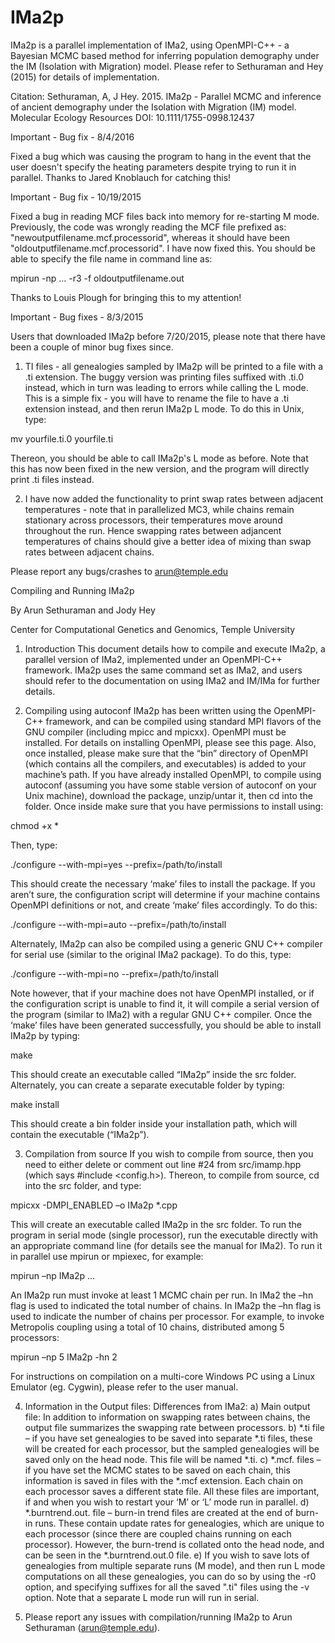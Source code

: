 # IMa2p
IMa2p is a parallel implementation of IMa2, using OpenMPI-C++ - a Bayesian MCMC based method for inferring population demography under the IM (Isolation with Migration) model.
Please refer to Sethuraman and Hey (2015) for details of implementation.

Citation:
Sethuraman, A, J Hey. 2015. IMa2p - Parallel MCMC and inference of ancient demography under the Isolation with Migration (IM) model. Molecular Ecology Resources
DOI: 10.1111/1755-0998.12437

Important - Bug fix - 8/4/2016

Fixed a bug which was causing the program to hang in the event that the user doesn't specify the heating parameters despite trying to run it in parallel.
Thanks to Jared Knoblauch for catching this!

Important - Bug fix - 10/19/2015

Fixed a bug in reading MCF files back into memory for re-starting M mode. Previously, the code was wrongly reading the MCF file prefixed as:
"newoutputfilename.mcf.processorid", whereas it should have been "oldoutputfilename.mcf.processorid". I have now fixed this. You should be able to specify the file name in command line as:

mpirun -np ... -r3 -f oldoutputfilename.out

Thanks to Louis Plough for bringing this to my attention!


Important - Bug fixes - 8/3/2015

Users that downloaded IMa2p before 7/20/2015, please note that there have been a couple of minor bug fixes since.

1) TI files - all genealogies sampled by IMa2p will be printed to a file with a .ti extension. The buggy version was printing files suffixed with .ti.0 instead, which in turn was leading to errors while calling the L mode.
This is a simple fix - you will have to rename the file to have a .ti extension instead, and then rerun IMa2p L mode.
To do this in Unix, type:

mv yourfile.ti.0 yourfile.ti

Thereon, you should be able to call IMa2p's L mode as before. Note that this has now been fixed in the new version, and the program will directly print .ti files instead.

2) I have now added the functionality to print swap rates between adjacent temperatures - note that in parallelized MC3, while chains remain stationary across processors, their temperatures move around throughout the run.
Hence swapping rates between adjancent temperatures of chains should give a better idea of mixing than swap rates between adjacent chains. 

Please report any bugs/crashes to arun@temple.edu

Compiling and Running IMa2p

By Arun Sethuraman and Jody Hey

Center for Computational Genetics and Genomics, Temple University

1.	Introduction
This document details how to compile and execute IMa2p, a parallel version of IMa2, implemented under an OpenMPI-C++ framework. 
IMa2p uses the same command set as IMa2, and users should refer to the documentation on using IMa2 and IM/IMa for further details.

2.	Compiling using autoconf
IMa2p has been written using the OpenMPI-C++ framework, and can be compiled using standard MPI flavors of the GNU compiler (including mpicc and mpicxx).  OpenMPI must be installed.  For details on installing OpenMPI, please see this page. Also, once installed, please make sure that the “bin” directory of OpenMPI (which contains all the compilers, and executables) is added to your machine’s path.
If you have already installed OpenMPI, to compile using autoconf (assuming you have some stable version of autoconf on your Unix machine), download the package, unzip/untar it, then cd into the folder. Once inside make sure that you have permissions to install using:

chmod +x *

Then, type:

./configure --with-mpi=yes --prefix=/path/to/install

This should create the necessary ‘make’ files to install the package. 
If you aren’t sure, the configuration script will determine if your machine contains OpenMPI definitions or not, and create ‘make’ files accordingly. To do this:

./configure --with-mpi=auto --prefix=/path/to/install

Alternately, IMa2p can also be compiled using a generic GNU C++ compiler for serial use (similar to the original IMa2 package). To do this, type:

./configure --with-mpi=no --prefix=/path/to/install

Note however, that if your machine does not have OpenMPI installed, or if the configuration script is unable to find it, it will compile a serial version of the program (similar to IMa2) with a regular GNU C++ compiler.
Once the ‘make’ files have been generated successfully, you should be able to install IMa2p by typing:

make

This should create an executable called “IMa2p” inside the src folder. Alternately, you can create a separate executable folder by typing:

make install

This should create a bin folder inside your installation path, which will contain the executable (“IMa2p”).

3.	Compilation from source
If you wish to compile from source, then you need to either delete or comment out line #24 from src/imamp.hpp (which says #include <config.h>).
Thereon, to compile from source, cd into the src folder, and type:

mpicxx -DMPI_ENABLED –o IMa2p *.cpp

This will create an executable called IMa2p in the src folder. To run the program in serial mode (single processor), run the executable directly with an appropriate command line (for details see the manual for IMa2).
To run it in parallel use mpirun or mpiexec, for example:

mpirun –np  <number of processors to use> IMa2p … <IMa2 command line options>

An IMa2p run must invoke at least 1 MCMC chain per run.  In IMa2 the –hn flag is used to indicated the total number of chains.  In IMa2p the –hn flag is used to indicate the number of chains per processor.   For example, to invoke Metropolis coupling using a total of 10 chains, distributed among 5 processors:

mpirun –np 5 IMa2p  -hn 2 <other IMa2 command line options> 

For instructions on compilation on a multi-core Windows PC using a Linux Emulator (eg. Cygwin), please refer to the user manual.

4.	Information in the Output files: Differences  from IMa2:
a)	Main output file:   In addition to information on swapping rates between chains, the output file summarizes the swapping rate between processors. 
b)	*.ti file – if you have set genealogies to be saved into separate *.ti files, these will be created for each processor, but the sampled genealogies will be saved only on the head node. This file will be named *.ti.
c)	*.mcf.<processor number> files – if you have set the MCMC states to be saved on each chain, this information is saved in files with the *.mcf extension. Each chain on each processor saves a different state file. All these files are important, if and when you wish to restart your ‘M’ or ‘L’ mode run in parallel.
d)	*.burntrend.out.<processor number> file – burn-in trend files are created at the end of burn-in runs. These contain update rates for genealogies, which are unique to each processor (since there are coupled chains running on each processor). However, the burn-trend is collated onto the head node, and can be seen in the *.burntrend.out.0 file.
e) If you wish to save lots of genealogies from multiple separate runs (M mode), and then run L mode computations on all these genealogies, you can do so by using the -r0 option, and specifying suffixes for all the saved ".ti" files using the -v option. Note that a separate L mode run will run in serial.

5.	Please report any issues with compilation/running IMa2p to Arun Sethuraman (arun@temple.edu).


